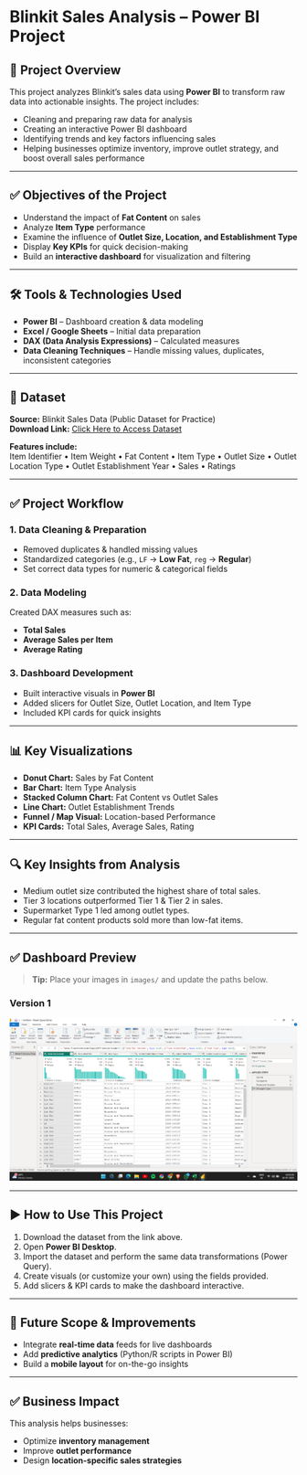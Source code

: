# Blinkit Sales Analysis – Power BI Project

## 📌 Project Overview
This project analyzes Blinkit’s sales data using **Power BI** to transform raw data into actionable insights. The project includes:

- Cleaning and preparing raw data for analysis  
- Creating an interactive Power BI dashboard  
- Identifying trends and key factors influencing sales  
- Helping businesses optimize inventory, improve outlet strategy, and boost overall sales performance  

---

## ✅ Objectives of the Project
- Understand the impact of **Fat Content** on sales  
- Analyze **Item Type** performance  
- Examine the influence of **Outlet Size, Location, and Establishment Type**  
- Display **Key KPIs** for quick decision-making  
- Build an **interactive dashboard** for visualization and filtering  

---

## 🛠 Tools & Technologies Used
- **Power BI** – Dashboard creation & data modeling  
- **Excel / Google Sheets** – Initial data preparation  
- **DAX (Data Analysis Expressions)** – Calculated measures  
- **Data Cleaning Techniques** – Handle missing values, duplicates, inconsistent categories  

---

## 📂 Dataset
**Source:** Blinkit Sales Data (Public Dataset for Practice)  
**Download Link:** [Click Here to Access Dataset](https://docs.google.com/spreadsheets/d/1tdF_beuexr4n46cuZY8P-b8JCCYN-SNZ/edit?usp=drive_link&ouid=117842195454125624716&rtpof=true&sd=true)

**Features include:**  
Item Identifier • Item Weight • Fat Content • Item Type • Outlet Size • Outlet Location Type • Outlet Establishment Year • Sales • Ratings

---

## ✅ Project Workflow

### 1. Data Cleaning & Preparation
- Removed duplicates & handled missing values  
- Standardized categories (e.g., `LF` → **Low Fat**, `reg` → **Regular**)  
- Set correct data types for numeric & categorical fields  

### 2. Data Modeling
Created DAX measures such as:  
- **Total Sales**  
- **Average Sales per Item**  
- **Average Rating**  

### 3. Dashboard Development
- Built interactive visuals in **Power BI**  
- Added slicers for Outlet Size, Outlet Location, and Item Type  
- Included KPI cards for quick insights  

---

## 📊 Key Visualizations
- **Donut Chart:** Sales by Fat Content  
- **Bar Chart:** Item Type Analysis  
- **Stacked Column Chart:** Fat Content vs Outlet Sales  
- **Line Chart:** Outlet Establishment Trends  
- **Funnel / Map Visual:** Location-based Performance  
- **KPI Cards:** Total Sales, Average Sales, Rating  

---

## 🔍 Key Insights from Analysis
- Medium outlet size contributed the highest share of total sales.  
- Tier 3 locations outperformed Tier 1 & Tier 2 in sales.  
- Supermarket Type 1 led among outlet types.  
- Regular fat content products sold more than low-fat items.  

---

## ✅ Dashboard Preview

> **Tip:** Place your images in `images/` and update the paths below.

### Version 1
![Blinkit Dashboard – V1](https://github.com/Dhruva912005/blinkit-Power-Bi-dashboard-/blob/my-new-branch/Screenshot%202025-07-16%20125540.png)


<!--
If you want to control display size, you can use HTML instead of Markdown:
<img src="images/dashboard-v1.png" alt="Blinkit Dashboard – V1" width="600">
-->

---

## ▶ How to Use This Project
1. Download the dataset from the link above.  
2. Open **Power BI Desktop**.  
3. Import the dataset and perform the same data transformations (Power Query).  
4. Create visuals (or customize your own) using the fields provided.  
5. Add slicers & KPI cards to make the dashboard interactive.  

---

## 🚀 Future Scope & Improvements
- Integrate **real-time data** feeds for live dashboards  
- Add **predictive analytics** (Python/R scripts in Power BI)  
- Build a **mobile layout** for on-the-go insights  

---

## ✅ Business Impact
This analysis helps businesses:  
- Optimize **inventory management**  
- Improve **outlet performance**  
- Design **location-specific sales strategies**  


